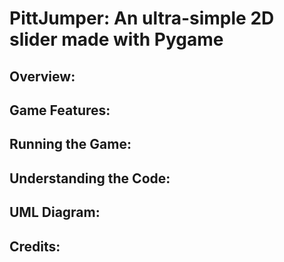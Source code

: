 # PittJumper: An ultra-simple 2D slider made with Pygame

## Overview:

## Game Features:

## Running the Game:

## Understanding the Code:

## UML Diagram:

## Credits:
